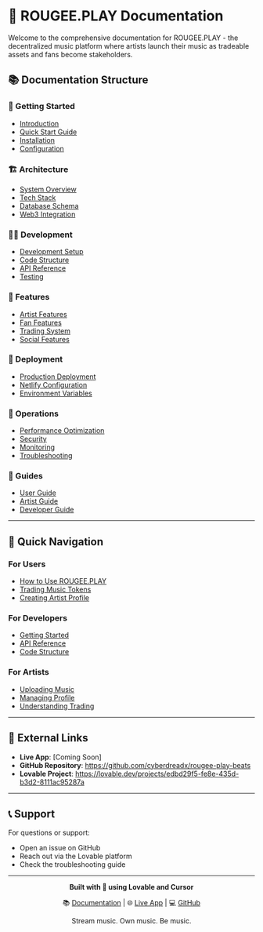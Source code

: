 # 🎵 ROUGEE.PLAY Documentation

Welcome to the comprehensive documentation for ROUGEE.PLAY - the decentralized music platform where artists launch their music as tradeable assets and fans become stakeholders.

## 📚 Documentation Structure

### 🚀 Getting Started
- [Introduction](./getting-started/introduction.md)
- [Quick Start Guide](./getting-started/quick-start.md)
- [Installation](./getting-started/installation.md)
- [Configuration](./getting-started/configuration.md)

### 🏗️ Architecture
- [System Overview](./architecture/overview.md)
- [Tech Stack](./architecture/tech-stack.md)
- [Database Schema](./architecture/database-schema.md)
- [Web3 Integration](./architecture/web3-integration.md)

### 👨‍💻 Development
- [Development Setup](./development/setup.md)
- [Code Structure](./development/code-structure.md)
- [API Reference](./development/api-reference.md)
- [Testing](./development/testing.md)

### 🎨 Features
- [Artist Features](./features/artist-features.md)
- [Fan Features](./features/fan-features.md)
- [Trading System](./features/trading-system.md)
- [Social Features](./features/social-features.md)

### 🚀 Deployment
- [Production Deployment](./deployment/production.md)
- [Netlify Configuration](./deployment/netlify.md)
- [Environment Variables](./deployment/environment.md)

### 🔧 Operations
- [Performance Optimization](./operations/performance.md)
- [Security](./operations/security.md)
- [Monitoring](./operations/monitoring.md)
- [Troubleshooting](./operations/troubleshooting.md)

### 📖 Guides
- [User Guide](./guides/user-guide.md)
- [Artist Guide](./guides/artist-guide.md)
- [Developer Guide](./guides/developer-guide.md)

---

## 🎯 Quick Navigation

### For Users
- [How to Use ROUGEE.PLAY](./guides/user-guide.md)
- [Trading Music Tokens](./features/trading-system.md)
- [Creating Artist Profile](./guides/artist-guide.md)

### For Developers
- [Getting Started](./getting-started/quick-start.md)
- [API Reference](./development/api-reference.md)
- [Code Structure](./development/code-structure.md)

### For Artists
- [Uploading Music](./guides/artist-guide.md)
- [Managing Profile](./features/artist-features.md)
- [Understanding Trading](./features/trading-system.md)

---

## 🔗 External Links

- **Live App**: [Coming Soon]
- **GitHub Repository**: https://github.com/cyberdreadx/rougee-play-beats
- **Lovable Project**: https://lovable.dev/projects/edbd29f5-fe8e-435d-b3d2-8111ac95287a

---

## 📞 Support

For questions or support:
- Open an issue on GitHub
- Reach out via the Lovable platform
- Check the troubleshooting guide

---

<div align="center">
  <strong>Built with 💚 using Lovable and Cursor</strong>
  
  📚 [Documentation](https://rougee-web3.gitbook.io/rougee-web3-documentation/) | 
  🌐 [Live App](https://rougee.app) | 
  💻 [GitHub](https://github.com/cyberdreadx/rougee-play-beats)
  
  Stream music. Own music. Be music.
</div>
